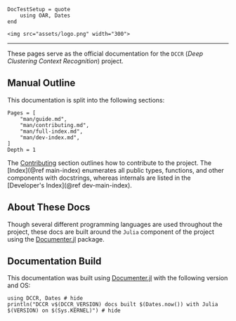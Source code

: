 ```@meta
DocTestSetup = quote
    using OAR, Dates
end
```

```@raw html
<img src="assets/logo.png" width="300">
```

---

These pages serve as the official documentation for the `DCCR` (*Deep Clustering Context Recognition*) project.

## Manual Outline

This documentation is split into the following sections:

```@contents
Pages = [
    "man/guide.md",
    "man/contributing.md",
    "man/full-index.md",
    "man/dev-index.md",
]
Depth = 1
```

The [Contributing](@ref) section outlines how to contribute to the project.
The [Index](@ref main-index) enumerates all public types, functions, and other components with docstrings, whereas internals are listed in the [Developer's Index](@ref dev-main-index).

## About These Docs

Though several different programming languages are used throughout the project, these docs are built around the `Julia` component of the project using the [Documenter.jl](https://github.com/JuliaDocs/Documenter.jl) package.

## Documentation Build

This documentation was built using [Documenter.jl](https://github.com/JuliaDocs/Documenter.jl) with the following version and OS:

```@example
using DCCR, Dates # hide
println("DCCR v$(DCCR_VERSION) docs built $(Dates.now()) with Julia $(VERSION) on $(Sys.KERNEL)") # hide
```
